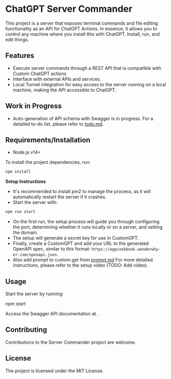 # ChatGPT Server Commander

This project is a server that exposes terminal commands and file editing functionality as an API for ChatGPT Actions. In essence, it allows you to control any machine where you install this with ChatGPT. Install, run, and edit things.

## Features

- Execute server commands through a REST API that is compatible with Custom ChatGPT actions
- Interface with external APIs and services.
- Local Tunnel integration for easy access to the server running on a local machine, making the API accessible to ChatGPT.

## Work in Progress

- Auto-generation of API schema with Swagger is in progress. For a detailed to-do list, please refer to [todo.md](./todo.md).

## Requirements/Installation

- Node.js v14+

To install the project dependencies, run:

```bash
npm install
```

**Setup Instructions**

- It's recommended to install pm2 to manage the process, as it will automatically restart the server if it crashes.
- Start the server with:

```bash
npm run start
```
- On the first run, the setup process will guide you through configuring the port, determining whether it runs locally or on a server, and setting the domain.
- The setup will generate a secret key for use in CustomGPT.
- Finally, create a CustomGPT and add your URL to the generated OpenAPI spec, similar to this format: `https://appcookbook.wonderwhy-er.com/openapi.json`.
- Also add prompt to custom gpt from [prompt.md](./prompt.md)
For more detailed instructions, please refer to the setup video (TODO: Add video).

## Usage

Start the server by running:

npm start

Access the Swagger API documentation at .

## Contributing

Contributions to the Server Commander project are welcome.

## License

The project is licensed under the MIT License.
